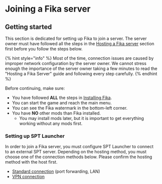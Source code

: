# Joining a Fika server

## Getting started

This section is dedicated for setting up Fika to join a server. The server owner must have followed all the steps in the [Hosting a Fika server](../hosting-a-fika-server/) section first before you follow the steps below.

{% hint style="info" %}
Most of the time, connection issues are caused by improper network configuration by the server owner. We cannot stress enough the importance of the server owner taking a few minutes to read the "Hosting a Fika Server" guide and following every step carefully.
{% endhint %}

Before continuing, make sure:

* You have followed **ALL** the steps in [Installing Fika](../installing-fika/).
* You can start the game and reach the main menu.
* You can see the Fika watermark in the bottom-left corner.
* You have **NO** other mods than Fika installed.
  * You may install mods later, but it is important to get everything working without any mods first.

### Setting up SPT Launcher

In order to join a Fika server, you must configure SPT Launcher to connect to an external SPT server. Depending on the hosting method, you must choose one of the connection methods below. Please confirm the hosting method with the host first.

* [Standard connection](standard-connection.md) (port forwarding, LAN)
* [VPN connection](vpn.md)
